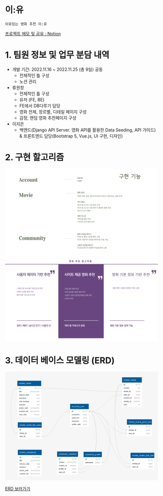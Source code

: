 # 이:유

`이유있는 영화 추천 이:유`

[프로젝트 메모 및 공유 : Notion](https://rose-mushroom-2f9.notion.site/1791c848606e4b30a543c6bc34284f95)

# 1. 팀원 정보 및 업무 분담 내역

- 개발 기간: 2022.11.16 ~ 2022.11.25 (총 9일)
  공동  
  - 전체적인 틀 구성  
  - 노션 관리
- 류원창
  - 전체적인 틀 구성
  - 유저 (FE, BE)
  - FE에서 DB다루기 담당
  - 영화 전체, 장르별, 디테일 페이지 구성
  - 감정, 랜덤 영화 추천페이지 구성
- 이지은  
  - 백엔드(Django API Server. 영화 API를 활용한 Data Seeding, API 가이드) & 프론트엔드 담당(Bootstrap 5, Vue.js, UI   구현, 디자인)  


# 2. 구현 할고리즘

![img](img/005.png)
![img](img/006.png)
# 3. 데이터 베이스 모델링 (ERD)

![ERD](img/ERD.JPG)

[ERD 보러가기](https://app.quickdatabasediagrams.com/#/d/7lRpZ6)

